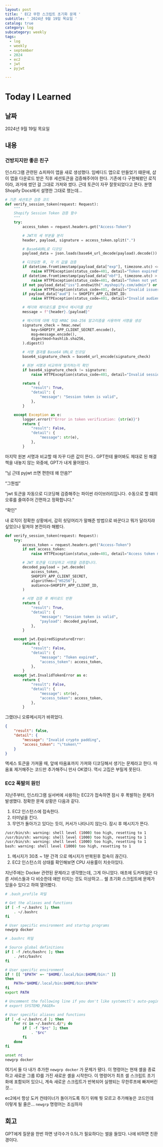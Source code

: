 ```yaml
---
layout: post
title: ' EC2 무한 스크립트 초기화 문제 '
subtitle: ' 2024년 9월 19일 목요일 '
catalog: true
category: log
subcategory: weekly
tags:
  - log
  - weekly
  - september
  - 2024
  - ec2
  - jwt
  - pyjwt

---
```


# Today I Learned

## 날짜

2024년 9월 19일 목요일

## 내용

### 건방지지만 좋은 친구

인스타그램 관련된 쇼피파이 앱을 새로 생성했다. 임베디드 앱으로 만들었기 떄문에, 샵이 앱을 다운로드 받은 직후 세션토큰을 검증해주어야 한다. 기존에 다 구현해봤던 로직이라, 과거에 썼던 걸 그대로 가져와 썼다. 근데 토큰이 자꾸 잘못되었다고 뜬다. 분명 Shopify Docs에서 설명한 그대로 했는데…

```python
# 기존 세션토큰 검증 코드
def verify_session_token(request: Request):
    """
    Shopify Session Token 검증 함수
    """
    try:
        access_token = request.headers.get("Access-Token")

        # JWT의 세 부분을 분리
        header, payload, signature = access_token.split(".")

        # Base64URL로 디코딩
        payload_data = json.loads(base64_url_decode(payload).decode())

        # 디코딩한 후, 각 키 값을 검증
        if datetime.fromtimestamp(payload_data["exp"], timezone.utc) <= datetime.now(timezone.utc):
            raise HTTPException(status_code=401, detail="Token expired")
        if datetime.fromtimestamp(payload_data["nbf"], timezone.utc) > datetime.now(timezone.utc):
            raise HTTPException(status_code=401, detail="Token not yet valid")
        if not payload_data["iss"].endswith(".myshopify.com/admin") or not payload_data["dest"].endswith(".myshopify.com"): 
            raise HTTPException(status_code=401, detail="Invalid issuer or destination")
        if payload_data["aud"] != SHOPIFY_APP_CLIENT_ID:
            raise HTTPException(status_code=401, detail="Invalid audience")

        # 헤더와 페이로드를 합쳐서 메시지를 생성
        message = f"{header}.{payload}"

        # 메시지에 대해 직접 HMAC SHA-256 알고리즘을 사용하여 서명을 생성
        signature_check = hmac.new(
            key=SHOPIFY_APP_CLIENT_SECRET.encode(),
            msg=message.encode(),
            digestmod=hashlib.sha256,
        ).digest()

        # 서명 결과를 Base64 URL로 인코딩
        base64_signature_check = base64_url_encode(signature_check)

        # 원본 서명과 비교하여 일치하는지 확인
        if base64_signature_check != signature:
            raise HTTPException(status_code=401, detail="Invalid session token")

        return {
            "result": True,
            "detail": {
                "message": "Session token is valid",
            },
        }

    except Exception as e:
        logger.error(f"Error in token verification: {str(e)}")
        return {
            "result": False,
            "detail": {
                "message": str(e),
            },
        }
```

마지막 원본 서명과 비교할 때 자꾸 다른 값이 뜬다.. GPT한테 물어봐도 제대로 된 해결책을 내놓지 않는 와중에, GPT가 내게 물어왔다.

“님 근데 pyjwt 쓰면 편한데 왜 안씀?”

“그뭔씹”

“jwt 토큰을 자동으로 디코딩해 검증해주는 파이썬 라이브러리입니다. 수동으로 할 떄의 오류를 줄여주어 간편하고 정확합니다.”

“확인"

내 로직이 정확한 상황에서, 감히 쇳덩어리가 말해준 방법으로 바꾼다고 뭐가 달라지랴 싶었으나 밑져야 본전이라 해봤다.

```python
def verify_session_token(request: Request):
    try:
        access_token = request.headers.get("Access-Token")
        if not access_token:
            raise HTTPException(status_code=401, detail="Access token missing")

        # JWT 토큰을 디코딩하고 서명을 검증합니다.
        decoded_payload = jwt.decode(
            access_token,
            SHOPIFY_APP_CLIENT_SECRET,
            algorithms=["HS256"],
            audience=SHOPIFY_APP_CLIENT_ID,
        )

        # 서명 검증 후 페이로드 반환
        return {
            "result": True,
            "detail": {
                "message": "Session token is valid",
                "payload": decoded_payload,
            },
        }

    except jwt.ExpiredSignatureError:
        return {
            "result": False,
            "detail": {
                "message": "Token expired",
                "access_token": access_token,
            },
        }
    except jwt.InvalidTokenError as e:
        return {
            "result": False,
            "detail": {
                "message": str(e),
                "access_token": access_token,
            },
        }
```

그랬더니 오류메시지가 바뀌었다.

```json
{
    "result": false,
    "detail": {
        "message": "Invalid crypto padding",
        "access_token": "\"token\""
    }
}
```

액세스 토큰을 가져올 때, 앞에 따옴표까지 가져와 디코딩해서 생기는 문제라고 한다. 따옴표 제거해주는 코드만 추가해주니 만사 OK였다. 역시 고집은 부릴게 못된다.

### EC2 폭발의 원인

지난주부터, 인스타그램 실서버에 사용하는 EC2가 접속하면 잠시 후 폭발하는 문제가 발생했다. 정확한 문제 상황은 다음과 같다.

1. EC2 인스턴스에 접속한다.
2. 터미널을 킨다.
3. 무언가 돌아가고 있다는 듯이, 커서가 나타나지 않는다. 잠시 후 메시지가 뜬다.

```bash
/usr/bin/sh: warning: shell level (1000) too high, resetting to 1
/usr/bin/sh: warning: shell level (1000) too high, resetting to 1
/usr/bin/sh: warning: shell level (1000) too high, resetting to 1
bash: warning: shell level (1000) too high, resetting to 1
```

1. 메시지가 30초 ~ 1분 간격 으로 메시지가 반복된후 접속이 끊긴다.
2. EC2 인스턴스의 상태를 확인해보면 CPU 사용률이 치솟아있다.

지난주에는 Docker 관련된 문제라고 생각했는데, 그게 아니었다. 애초에 도커파일은 다른 서비스들과 다 비슷한데 애만 터지는 것도 이상하고… 쉘 초기화 스크립트에 문제가 있을수 있다고 하여 열어봤다.

```bash
# .bash_profile 파일

# Get the aliases and functions
if [ -f ~/.bashrc ]; then
	. ~/.bashrc
fi

# User specific environment and startup programs
newgrp docker

# .bashrc 파일

# Source global definitions
if [ -f /etc/bashrc ]; then
	. /etc/bashrc
fi

# User specific environment
if ! [[ "$PATH" =~ "$HOME/.local/bin:$HOME/bin:" ]]
then
    PATH="$HOME/.local/bin:$HOME/bin:$PATH"
fi
export PATH

# Uncomment the following line if you don't like systemctl's auto-paging feature:
# export SYSTEMD_PAGER=

# User specific aliases and functions
if [ -d ~/.bashrc.d ]; then
	for rc in ~/.bashrc.d/*; do
		if [ -f "$rc" ]; then
			. "$rc"
		fi
	done
fi

unset rc
newgrp docker

```

여기서 둘 다 내가 추가한 `newgrp docker` 가 문제가 됐다. 이 명령어는 현재 셸을 종료하고 새로운 그룹 ID를 가진 새로운 셸을 시작한다. 이 명령어가 최초 셀 스크립트 초기화에 포함되어 있으니, 계속 새로운 스크립트가 반복되어 실행되는 무한루프에 빠져버린 것… 

 ec2에서 항상 도커 컨테이너가 돌아가도록 하기 위해 뭣 모르고 추가해놓은 코드인데 이렇게 될 줄은… `newgrp` 명령어는 조심하자 

## 회고

GPT에게 질문을 한번 하면 냉각수가 0.5L가 필요하다는 썰을 들었다. 나에 비하면 친환경이다.